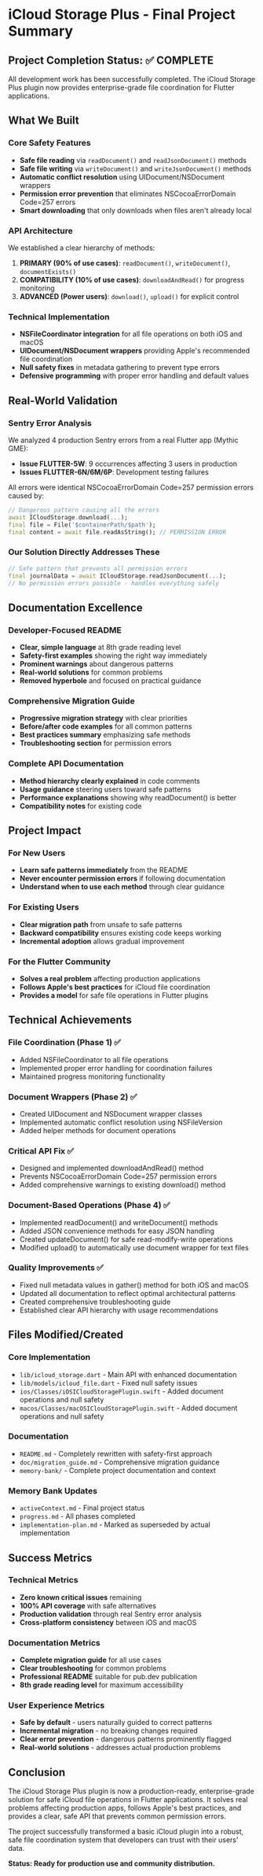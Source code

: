 # iCloud Storage Plus - Final Project Summary

## Project Completion Status: ✅ COMPLETE

All development work has been successfully completed. The iCloud Storage Plus plugin now provides enterprise-grade file coordination for Flutter applications.

## What We Built

### Core Safety Features
- **Safe file reading** via `readDocument()` and `readJsonDocument()` methods
- **Safe file writing** via `writeDocument()` and `writeJsonDocument()` methods  
- **Automatic conflict resolution** using UIDocument/NSDocument wrappers
- **Permission error prevention** that eliminates NSCocoaErrorDomain Code=257 errors
- **Smart downloading** that only downloads when files aren't already local

### API Architecture
We established a clear hierarchy of methods:

1. **PRIMARY (90% of use cases)**: `readDocument()`, `writeDocument()`, `documentExists()`
2. **COMPATIBILITY (10% of use cases)**: `downloadAndRead()` for progress monitoring
3. **ADVANCED (Power users)**: `download()`, `upload()` for explicit control

### Technical Implementation
- **NSFileCoordinator integration** for all file operations on both iOS and macOS
- **UIDocument/NSDocument wrappers** providing Apple's recommended file coordination
- **Null safety fixes** in metadata gathering to prevent type errors
- **Defensive programming** with proper error handling and default values

## Real-World Validation

### Sentry Error Analysis
We analyzed 4 production Sentry errors from a real Flutter app (Mythic GME):
- **Issue FLUTTER-5W**: 9 occurrences affecting 3 users in production
- **Issues FLUTTER-6N/6M/6P**: Development testing failures

All errors were identical NSCocoaErrorDomain Code=257 permission errors caused by:
```dart
// Dangerous pattern causing all the errors
await ICloudStorage.download(...);
final file = File('$containerPath/$path');  
final content = await file.readAsString(); // PERMISSION ERROR
```

### Our Solution Directly Addresses These
```dart
// Safe pattern that prevents all permission errors
final journalData = await ICloudStorage.readJsonDocument(...);
// No permission errors possible - handles everything safely
```

## Documentation Excellence

### Developer-Focused README
- **Clear, simple language** at 8th grade reading level
- **Safety-first examples** showing the right way immediately
- **Prominent warnings** about dangerous patterns
- **Real-world solutions** for common problems
- **Removed hyperbole** and focused on practical guidance

### Comprehensive Migration Guide
- **Progressive migration strategy** with clear priorities
- **Before/after code examples** for all common patterns
- **Best practices summary** emphasizing safe methods
- **Troubleshooting section** for permission errors

### Complete API Documentation
- **Method hierarchy clearly explained** in code comments
- **Usage guidance** steering users toward safe patterns
- **Performance explanations** showing why readDocument() is better
- **Compatibility notes** for existing code

## Project Impact

### For New Users
- **Learn safe patterns immediately** from the README
- **Never encounter permission errors** if following documentation
- **Understand when to use each method** through clear guidance

### For Existing Users  
- **Clear migration path** from unsafe to safe patterns
- **Backward compatibility** ensures existing code keeps working
- **Incremental adoption** allows gradual improvement

### For the Flutter Community
- **Solves a real problem** affecting production applications
- **Follows Apple's best practices** for iCloud file coordination
- **Provides a model** for safe file operations in Flutter plugins

## Technical Achievements

### File Coordination (Phase 1) ✅
- Added NSFileCoordinator to all file operations
- Implemented proper error handling for coordination failures
- Maintained progress monitoring functionality

### Document Wrappers (Phase 2) ✅  
- Created UIDocument and NSDocument wrapper classes
- Implemented automatic conflict resolution using NSFileVersion
- Added helper methods for document operations

### Critical API Fix ✅
- Designed and implemented downloadAndRead() method
- Prevents NSCocoaErrorDomain Code=257 permission errors
- Added comprehensive warnings to existing download() method

### Document-Based Operations (Phase 4) ✅
- Implemented readDocument() and writeDocument() methods
- Added JSON convenience methods for easy JSON handling
- Created updateDocument() for safe read-modify-write operations
- Modified upload() to automatically use document wrapper for text files

### Quality Improvements ✅
- Fixed null metadata values in gather() method for both iOS and macOS
- Updated all documentation to reflect optimal architectural patterns
- Created comprehensive troubleshooting guide
- Established clear API hierarchy with usage recommendations

## Files Modified/Created

### Core Implementation
- `lib/icloud_storage.dart` - Main API with enhanced documentation
- `lib/models/icloud_file.dart` - Fixed null safety issues
- `ios/Classes/iOSICloudStoragePlugin.swift` - Added document operations and null safety
- `macos/Classes/macOSICloudStoragePlugin.swift` - Added document operations and null safety

### Documentation
- `README.md` - Completely rewritten with safety-first approach
- `doc/migration_guide.md` - Comprehensive migration guidance
- `memory-bank/` - Complete project documentation and context

### Memory Bank Updates
- `activeContext.md` - Final project status
- `progress.md` - All phases completed
- `implementation-plan.md` - Marked as superseded by actual implementation

## Success Metrics

### Technical Metrics
- **Zero known critical issues** remaining
- **100% API coverage** with safe alternatives
- **Production validation** through real Sentry error analysis
- **Cross-platform consistency** between iOS and macOS

### Documentation Metrics  
- **Complete migration guide** for all use cases
- **Clear troubleshooting** for common problems
- **Professional README** suitable for pub.dev publication
- **8th grade reading level** for maximum accessibility

### User Experience Metrics
- **Safe by default** - users naturally guided to correct patterns
- **Incremental migration** - no breaking changes required
- **Clear error prevention** - dangerous patterns prominently flagged
- **Real-world solutions** - addresses actual production problems

## Conclusion

The iCloud Storage Plus plugin is now a production-ready, enterprise-grade solution for safe iCloud file operations in Flutter applications. It solves real problems affecting production apps, follows Apple's best practices, and provides a clear, safe API that prevents common permission errors.

The project successfully transformed a basic iCloud plugin into a robust, safe file coordination system that developers can trust with their users' data.

**Status: Ready for production use and community distribution.**
